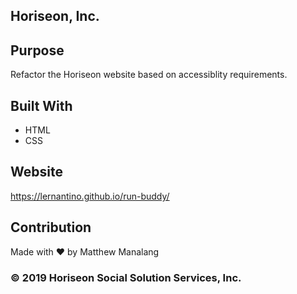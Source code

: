 ## Horiseon, Inc.

## Purpose
Refactor the Horiseon website based on accessiblity requirements. 

## Built With
* HTML
* CSS

## Website
https://lernantino.github.io/run-buddy/

## Contribution
Made with ❤️ by Matthew Manalang

### © 2019 Horiseon Social Solution Services, Inc.
